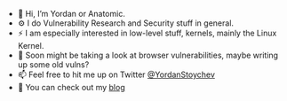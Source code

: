 - 👋 Hi, I’m Yordan or Anatomic.
- ⚙️ I do Vulnerability Research and Security stuff in general.
- ⚡️ I am especially interested in low-level stuff, kernels, mainly the Linux Kernel.
- 🌱 Soon might be taking a look at browser vulnerabilities, maybe writing up some old vulns?
- 📫 Feel free to hit me up on Twitter [@YordanStoychev](https://twitter.com/YordanStoychev)
- 📝 You can check out my [blog](https://ysanatomic.github.io)
<!---
ysanatomic/ysanatomic is a ✨ special ✨ repository because its `README.md` (this file) appears on your GitHub profile.
You can click the Preview link to take a look at your changes.
--->
